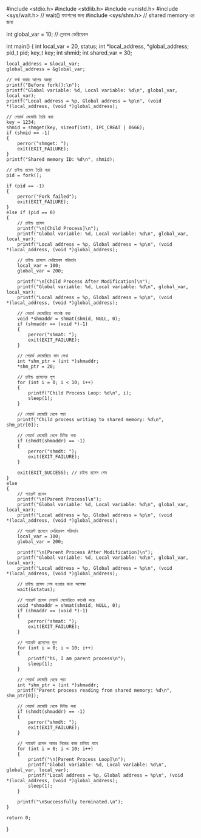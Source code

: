 #include <stdio.h>
#include <stdlib.h>
#include <unistd.h>
#include <sys/wait.h>   // wait() ফাংশনের জন্য
#include <sys/shm.h>    // shared memory এর জন্য

int global_var = 10;    // গ্লোবাল ভেরিয়েবল

int main()
{
    int local_var = 20, status;
    int *local_address, *global_address;
    pid_t pid;
    key_t key;
    int shmid;
    int shared_var = 30;

    local_address = &local_var;
    global_address = &global_var;

    // ফর্ক করার আগের অবস্থা
    printf("Before fork():\n");
    printf("Global variable: %d, Local variable: %d\n", global_var, local_var);
    printf("Local address = %p, Global address = %p\n", (void *)local_address, (void *)global_address);

    // শেয়ার্ড মেমোরি তৈরি করা
    key = 1234;
    shmid = shmget(key, sizeof(int), IPC_CREAT | 0666);
    if (shmid == -1)
    {
        perror("shmget: ");
        exit(EXIT_FAILURE);
    }
    printf("Shared memory ID: %d\n", shmid);

    // চাইল্ড প্রসেস তৈরি করা
    pid = fork();

    if (pid == -1)
    {
        perror("Fork failed");
        exit(EXIT_FAILURE);
    }
    else if (pid == 0)
    {
        // চাইল্ড প্রসেস
        printf("\n[Child Process]\n");
        printf("Global variable: %d, Local variable: %d\n", global_var, local_var);
        printf("Local address = %p, Global address = %p\n", (void *)local_address, (void *)global_address);

        // চাইল্ড প্রসেসে ভেরিয়েবল পরিবর্তন
        local_var = 100;
        global_var = 200;

        printf("\n[Child Process After Modification]\n");
        printf("Global variable: %d, Local variable: %d\n", global_var, local_var);
        printf("Local address = %p, Global address = %p\n", (void *)local_address, (void *)global_address);

        // শেয়ার্ড মেমোরিতে কানেক্ট করা
        void *shmaddr = shmat(shmid, NULL, 0);
        if (shmaddr == (void *)-1)
        {
            perror("shmat: ");
            exit(EXIT_FAILURE);
        }

        // শেয়ার্ড মেমোরিতে মান লেখা
        int *shm_ptr = (int *)shmaddr;
        *shm_ptr = 20;

        // চাইল্ড প্রসেসের লুপ
        for (int i = 0; i < 10; i++)
        {
            printf("Child Process Loop: %d\n", i);
            sleep(1);
        }

        // শেয়ার্ড মেমোরি থেকে পড়া
        printf("Child process writing to shared memory: %d\n", shm_ptr[0]);

        // শেয়ার্ড মেমোরি থেকে ডিটাচ করা
        if (shmdt(shmaddr) == -1)
        {
            perror("shmdt: ");
            exit(EXIT_FAILURE);
        }

        exit(EXIT_SUCCESS); // চাইল্ড প্রসেস শেষ
    }
    else
    {
        // প্যারেন্ট প্রসেস
        printf("\n[Parent Process]\n");
        printf("Global variable: %d, Local variable: %d\n", global_var, local_var);
        printf("Local address = %p, Global address = %p\n", (void *)local_address, (void *)global_address);

        // প্যারেন্ট প্রসেসে ভেরিয়েবল পরিবর্তন
        local_var = 100;
        global_var = 200;

        printf("\n[Parent Process After Modification]\n");
        printf("Global variable: %d, Local variable: %d\n", global_var, local_var);
        printf("Local address = %p, Global address = %p\n", (void *)local_address, (void *)global_address);

        // চাইল্ড প্রসেস শেষ হওয়ার জন্য অপেক্ষা
        wait(&status);

        // প্যারেন্ট প্রসেস শেয়ার্ড মেমোরিতে কানেক্ট করে
        void *shmaddr = shmat(shmid, NULL, 0);
        if (shmaddr == (void *)-1)
        {
            perror("shmat: ");
            exit(EXIT_FAILURE);
        }

        // প্যারেন্ট প্রসেসের লুপ
        for (int i = 0; i < 10; i++)
        {
            printf("hi, I am parent process\n");
            sleep(1);
        }

        // শেয়ার্ড মেমোরি থেকে পড়া
        int *shm_ptr = (int *)shmaddr;
        printf("Parent process reading from shared memory: %d\n", shm_ptr[0]);

        // শেয়ার্ড মেমোরি থেকে ডিটাচ করা
        if (shmdt(shmaddr) == -1)
        {
            perror("shmdt: ");
            exit(EXIT_FAILURE);
        }

        // প্যারেন্ট প্রসেস আবার নিজের কাজ চালিয়ে যাবে
        for (int i = 0; i < 10; i++)
        {
            printf("\n[Parent Process Loop]\n");
            printf("Global variable: %d, Local variable: %d\n", global_var, local_var);
            printf("Local address = %p, Global address = %p\n", (void *)local_address, (void *)global_address);
            sleep(1);
        }

        printf("\nSuccessfully terminated.\n");
    }

    return 0;
}
